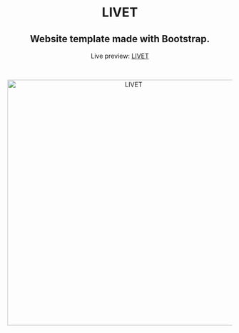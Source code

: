 <h1 align="center">LIVET</h1>
<h2 align="center">Website template made with Bootstrap.</h2>
<p align="center">Live preview: <a href="https://themalni.github.io/livet">LIVET</a></p><br>
<p align="center">
<img src="https://cloud.githubusercontent.com/assets/12295765/25308397/9737a2a2-27b3-11e7-89a3-77ee5617754e.jpg" width="550" alt="LIVET">
</p>

